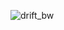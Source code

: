 ![drift_bw](https://user-images.githubusercontent.com/1515961/96931454-4093db80-14b5-11eb-97ff-64f98f3ceae3.jpg)

<!--
**notshi/notshi** is a ✨ _special_ ✨ repository because its `README.md` (this file) appears on your GitHub profile.

<!--![weirdspace](https://user-images.githubusercontent.com/1515961/96931165-c82d1a80-14b4-11eb-9136-788c1886b303.jpeg)

### Hi there 👋
Here are some ideas to get you started:

- 🔭 I’m currently working on ...
- 🌱 I’m currently learning ...
- 👯 I’m looking to collaborate on ...
- 🤔 I’m looking for help with ...
- 💬 Ask me about ...
- 📫 How to reach me: ...
- 😄 Pronouns: ...
- ⚡ Fun fact: ...
-->
